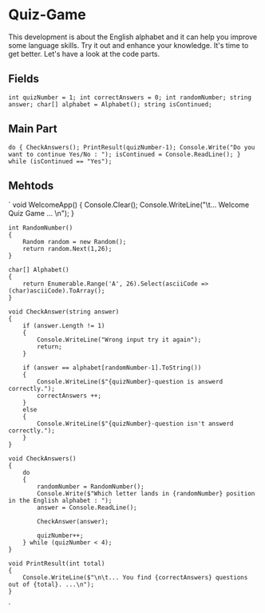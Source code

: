# Quiz-Game

This development is about the English alphabet and it can help you improve some 
language skills. Try it out and enhance your knowledge. 
It's time to get better.
Let's have a look at the code parts.

## Fields

`
    int quizNumber = 1;
    int correctAnswers = 0;
    int randomNumber;
    string answer;
    char[] alphabet = Alphabet();
    string isContinued;
`

## Main Part

`
    do
    {
        CheckAnswers();
        PrintResult(quizNumber-1);
        Console.Write("Do you want to continue Yes/No : ");
        isContinued = Console.ReadLine();
    } while (isContinued == "Yes");
`

## Mehtods

`
    void WelcomeApp()
    {
        Console.Clear();
        Console.WriteLine("\t... Welcome Quiz Game ... \n");
    }
    
    int RandomNumber()
    {
        Random random = new Random();
        return random.Next(1,26);
    }
    
    char[] Alphabet()
    {
        return Enumerable.Range('A', 26).Select(asciiCode => (char)asciiCode).ToArray();
    }
    
    void CheckAnswer(string answer)
    {
        if (answer.Length != 1)
        {
            Console.WriteLine("Wrong input try it again");
            return;
        }
    
        if (answer == alphabet[randomNumber-1].ToString())
        {
            Console.WriteLine($"{quizNumber}-question is answerd correctly.");
            correctAnswers ++;
        }
        else
        {
            Console.WriteLine($"{quizNumber}-question isn't answerd correctly.");
        }
    }
    
    void CheckAnswers()
    {
        do
        {
            randomNumber = RandomNumber();
            Console.Write($"Which letter lands in {randomNumber} position in the English alphabet : ");
            answer = Console.ReadLine();
    
            CheckAnswer(answer);
    
            quizNumber++;
        } while (quizNumber < 4);
    }
    
    void PrintResult(int total)
    {
        Console.WriteLine($"\n\t... You find {correctAnswers} questions out of {total}. ...\n");
    }
`
